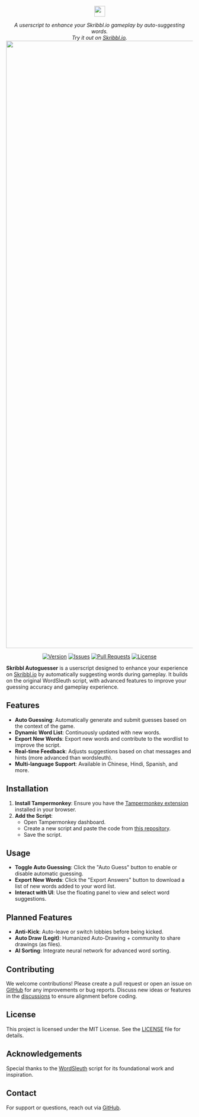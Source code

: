 <p align="center">
  <img src="https://www.google.com/s2/favicons?sz=64&domain=skribbl.io" height="29" />
</p>
<p align="center">
  <i>A userscript to enhance your Skribbl.io gameplay by auto-suggesting words.<br/>Try it out on <a href="https://www.skribbl.io">Skribbl.io</a>.</i>
  <br/>
  <img width="1640" alt="screenshot" src="https://user-images.githubusercontent.com/31465/34380645-bd67f474-eb0b-11e7-8d03-0151c1730654.png">
</p>
<p align="center">
  <a href="https://github.com/zkisaboss/reorderedwordlist" rel="nofollow"><img src="https://img.shields.io/badge/version-1.0-blue.svg" alt="Version"></a>
  <a href="https://github.com/zkisaboss/reorderedwordlist/issues" rel="nofollow"><img src="https://img.shields.io/github/issues/zkisaboss/reorderedwordlist" alt="Issues"></a>
  <a href="https://github.com/zkisaboss/reorderedwordlist/pulls" rel="nofollow"><img src="https://img.shields.io/github/issues-pr/zkisaboss/reorderedwordlist" alt="Pull Requests"></a>
  <a href="https://github.com/zkisaboss/reorderedwordlist/blob/main/LICENSE" rel="nofollow"><img src="https://img.shields.io/github/license/zkisaboss/reorderedwordlist" alt="License"></a>
</p>

**Skribbl Autoguesser** is a userscript designed to enhance your experience on [Skribbl.io](https://www.skribbl.io/) by automatically suggesting words during gameplay. It builds on the original WordSleuth script, with advanced features to improve your guessing accuracy and gameplay experience.

## Features

- **Auto Guessing**: Automatically generate and submit guesses based on the context of the game.
- **Dynamic Word List**: Continuously updated with new words.
- **Export New Words**: Export new words and contribute to the wordlist to improve the script.
- **Real-time Feedback**: Adjusts suggestions based on chat messages and hints (more advanced than wordsleuth).
- **Multi-language Support**: Available in Chinese, Hindi, Spanish, and more.

## Installation

1. **Install Tampermonkey**: Ensure you have the [Tampermonkey extension](https://www.tampermonkey.net/) installed in your browser.
2. **Add the Script**:
   - Open Tampermonkey dashboard.
   - Create a new script and paste the code from [this repository](https://github.com/zkisaboss/reorderedwordlist).
   - Save the script.

## Usage

- **Toggle Auto Guessing**: Click the "Auto Guess" button to enable or disable automatic guessing.
- **Export New Words**: Click the "Export Answers" button to download a list of new words added to your word list.
- **Interact with UI**: Use the floating panel to view and select word suggestions.

## Planned Features

- **Anti-Kick**: Auto-leave or switch lobbies before being kicked.
- **Auto Draw (Legit)**: Humanized Auto-Drawing + community to share drawings (as files).
- **AI Sorting**: Integrate neural network for advanced word sorting.

## Contributing

We welcome contributions! Please create a pull request or open an issue on [GitHub](https://github.com/zkisaboss/reorderedwordlist) for any improvements or bug reports. Discuss new ideas or features in the [discussions](https://github.com/zkisaboss/reorderedwordlist/discussions) to ensure alignment before coding.

## License

This project is licensed under the MIT License. See the [LICENSE](LICENSE) file for details.

## Acknowledgements

Special thanks to the [WordSleuth](https://github.com/zkisaboss/reorderedwordlist) script for its foundational work and inspiration.

## Contact

For support or questions, reach out via [GitHub](https://github.com/zkisaboss/reorderedwordlist).

